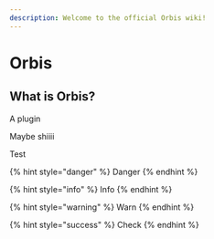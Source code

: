 ```yaml
---
description: Welcome to the official Orbis wiki!
---
```


# Orbis

## What is Orbis?

A plugin

Maybe shiiii

Test

{% hint style="danger" %}
Danger
{% endhint %}

{% hint style="info" %}
Info
{% endhint %}

{% hint style="warning" %}
Warn
{% endhint %}

{% hint style="success" %}
Check
{% endhint %}

